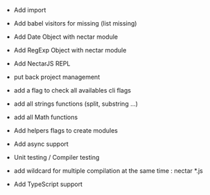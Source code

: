 * Add import

* Add babel visitors for missing (list missing)

* Add Date Object with nectar module

* Add RegExp Object with nectar module

* Add NectarJS REPL

* put back project management

* add a flag to check all availables cli flags

* add all strings functions (split, substring ...)

* add all Math functions

* Add helpers flags to create modules

* Add async support

* Unit testing / Compiler testing

* add wildcard for multiple compilation at the same time : nectar *.js

* Add TypeScript support
